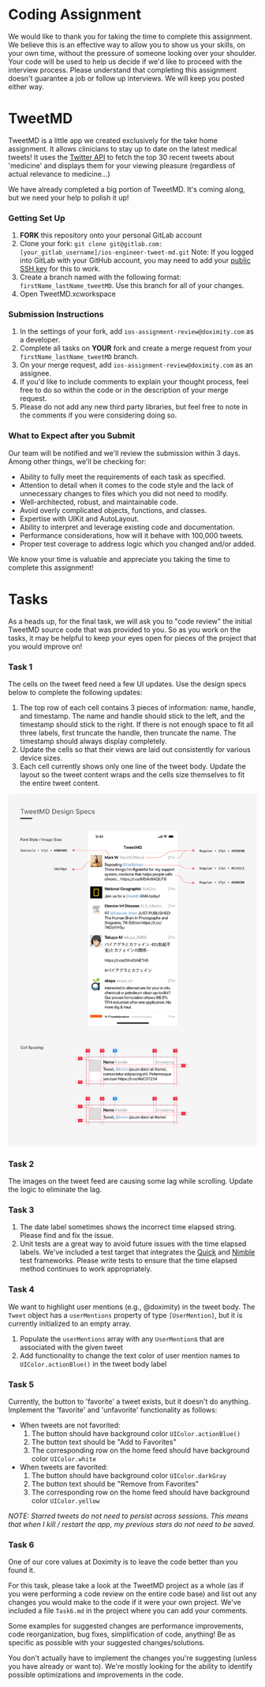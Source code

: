 # Coding Assignment

We would like to thank you for taking the time to complete this assignment. We believe this is an effective way to allow you to show us your skills, on your own time, without the pressure of someone looking over your shoulder. Your code will be used to help us decide if we'd like to proceed with the interview process. Please understand that completing this assignment doesn't guarantee a job or follow up interviews. We will keep you posted either way.

# TweetMD

TweetMD is a little app we created exclusively for the take home assignment. It allows clinicians to stay up to date on the latest medical tweets! It uses the [Twitter API](https://dev.twitter.com/rest/public) to fetch the top 30 recent tweets about 'medicine' and displays them for your viewing pleasure (regardless of actual relevance to medicine...)

We have already completed a big portion of TweetMD. It's coming along, but we need your help to polish it up!

### Getting Set Up
1. **FORK** this repository onto your personal GitLab account
2. Clone your fork: `git clone git@gitlab.com:[your_gitlab_username]/ios-engineer-tweet-md.git`
    Note: If you logged into GitLab with your GitHub account, you may need to add your [public SSH key](https://gitlab.com/profile/keys) for this to work.
3. Create a branch named with the following format: `firstName_lastName_tweetMD`. Use this branch for all of your changes.
4. Open TweetMD.xcworkspace

### Submission Instructions
1. In the settings of your fork, add `ios-assignment-review@doximity.com` as a developer.
2. Complete all tasks on  ****YOUR**** fork and create a merge request from your `firstName_lastName_tweetMD` branch.
3. On your merge request, add `ios-assignment-review@doximity.com` as an assignee.
4. If you'd like to include comments to explain your thought process, feel free to do so within the code or in the description of your merge request.
5. Please do not add any new third party libraries, but feel free to note in the comments if you were considering doing so.

### What to Expect after you Submit
Our team will be notified and we'll review the submission within 3 days. Among other things, we'll be checking for:
* Ability to fully meet the requirements of each task as specified.
* Attention to detail when it comes to the code style and the lack of unnecessary changes to files which you did not need to modify.
* Well-architected, robust, and maintainable code.
* Avoid overly complicated objects, functions, and classes.
* Expertise with UIKit and AutoLayout.
* Ability to interpret and leverage existing code and documentation.
* Performance considerations, how will it behave with 100,000 tweets.
* Proper test coverage to address logic which you changed and/or added.

We know your time is valuable and appreciate you taking the time to complete this assignment!

# Tasks

As a heads up, for the final task, we will ask you to "code review" the initial TweetMD source code that was provided to you. So as you work on the tasks, it may be helpful to keep your eyes open for pieces of the project that you would improve on! 

### Task 1
The cells on the tweet feed need a few UI updates. Use the design specs below to complete the following updates:
  1. The top row of each cell contains 3 pieces of information: name, handle, and timestamp. The name and handle should stick to the left, and the timestamp should stick to the right. If there is not enough space to fit all three labels, first truncate the handle, then truncate the name. The timestamp should always display completely.
  2. Update the cells so that their views are laid out consistently for various device sizes.
  3. Each cell currently shows only one line of the tweet body. Update the layout so the tweet content wraps and the cells size themselves to fit the entire tweet content.

<img src="screenshots/design-specs.png" />

### Task 2
The images on the tweet feed are causing some lag while scrolling. Update the logic to eliminate the lag.

### Task 3
  1. The date label sometimes shows the incorrect time elapsed string. Please find and fix the issue.
  2. Unit tests are a great way to avoid future issues with the time elapsed labels. We've included a test target that integrates the [Quick](https://github.com/Quick/Quick) and [Nimble](https://github.com/Quick/Nimble) test frameworks. Please write tests to ensure that the time elapsed method continues to work appropriately.

### Task 4
We want to highlight user mentions (e.g., @doximity) in the tweet body. The `Tweet` object has a `userMentions` property of type `[UserMention]`, but it is currently initialized to an empty array.

1. Populate the `userMentions` array with any `UserMention`s that are associated with the given tweet
2. Add functionality to change the text color of user mention names to `UIColor.actionBlue()` in the tweet body label

### Task 5
Currently, the button to 'favorite' a tweet exists, but it doesn't do anything. Implement the 'favorite' and 'unfavorite' functionality as follows:
  * When tweets are not favorited:
    1. The button should have background color `UIColor.actionBlue()`
    2. The button text should be "Add to Favorites"
    3. The corresponding row on the home feed should have background color `UIColor.white`
  * When tweets are favorited:
    1. The button should have background color `UIColor.darkGray`
    2. The button text should be "Remove from Favorites"
    3. The corresponding row on the home feed should have background color `UIColor.yellow`

*NOTE: Starred tweets do not need to persist across sessions. This means that when I kill / restart the app, my previous stars do not need to be saved.*

### Task 6
One of our core values at Doximity is to leave the code better than you found it. 

For this task, please take a look at the TweetMD project as a whole (as if you were performing a code review on the entire code base) and list out any changes you would make to the code if it were your own project. We've included a file `Task6.md` in the project where you can add your comments.

Some examples for suggested changes are performance improvements, code reorganization, bug fixes, simplification of code, anything! Be as specific as possible with your suggested changes/solutions. 

You don't actually have to implement the changes you're suggesting (unless you have already or want to). We're mostly looking for the ability to identify possible optimizations and improvements in the code.
